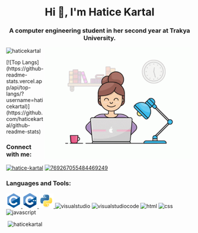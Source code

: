 

<!--
**haticekartal/haticekartal** is a ✨ _special_ ✨ repository because its `README.md` (this file) appears on your GitHub profile.

Here are some ideas to get you started:

- 🔭 I’m currently working on ...
- 🌱 I’m currently learning **Python,Java,C,C++**
- 👯 I’m looking to collaborate on ...
- 🤔 I’m looking for help with ...
- 💬 Ask me about ...
- 📫 How to reach me: ...
- 😄 Pronouns: ...
- ⚡ Fun fact: ...
--><h1 align="center">Hi 👋, I'm Hatice Kartal</h1>
<h3 align="center">A computer engineering student in her second year at Trakya University.</h3>

<img align="right" alt="Coding" width="400" src="https://raw.githubusercontent.com/haticekartal/haticekartal/main/assets/images/programming.gif">

<p align="left"> <img src="https://komarev.com/ghpvc/?username=haticekartal&label=Profile%20views&color=0e75b6&style=flat" alt="haticekartal" /> </p>
[![Top Langs](https://github-readme-stats.vercel.app/api/top-langs/?username=haticekartal)](https://github.com/haticekartal/github-readme-stats)
<h3 align="left">Connect with me:</h3>
<p align="left">
<a href="https://linkedin.com/in/hatice-kartal" target="blank"><img align="center" src="https://raw.githubusercontent.com/rahuldkjain/github-profile-readme-generator/master/src/images/icons/Social/linked-in-alt.svg" alt="hatice-kartal" height="30" width="40" /></a>
<a href="https://discord.gg/769267055484469249" target="blank"><img align="center" src="https://raw.githubusercontent.com/rahuldkjain/github-profile-readme-generator/master/src/images/icons/Social/discord.svg" alt="769267055484469249" height="30" width="40" /></a>
</p>
<h3 align="left">Languages and Tools:</h3>
<p align="left"> <a href="https://www.cprogramming.com/" target="_blank" rel="noreferrer"> <img src="https://raw.githubusercontent.com/devicons/devicon/master/icons/c/c-original.svg" alt="c" width="40" height="40"/> </a> <a href="https://www.w3schools.com/cpp/" target="_blank" rel="noreferrer"> <img src="https://raw.githubusercontent.com/devicons/devicon/master/icons/cplusplus/cplusplus-original.svg" alt="cplusplus" width="40" height="40"/> </a> <a href="https://www.python.org" target="_blank" rel="noreferrer"> <img src="https://raw.githubusercontent.com/devicons/devicon/master/icons/python/python-original.svg" alt="python" width="40" height="40"/> </a>  <img src="https://upload.wikimedia.org/wikipedia/commons/thumb/5/59/Visual_Studio_Icon_2019.svg/768px-Visual_Studio_Icon_2019.svg.png" alt="visualstudio" height='40'> 

 <img src="https://upload.wikimedia.org/wikipedia/commons/thumb/9/9a/Visual_Studio_Code_1.35_icon.svg/2048px-Visual_Studio_Code_1.35_icon.svg.png" alt="visualstudiocode" height='40'>
  <img src="https://cdn.pixabay.com/photo/2017/08/05/11/16/logo-2582748_1280.png" alt="html" height='40'> <img src="https://cdn-icons-png.flaticon.com/512/919/919826.png" alt="css" height='40'>
  <img src="https://encrypted-tbn0.gstatic.com/images?q=tbn:ANd9GcQZaezTJIlS9a75xgLwsRtjFkMMA03Omsmbaw&usqp=CAU" alt="javascript" height='40'>
 
</p>


<p>&nbsp;<img align="center" src="https://github-readme-stats.vercel.app/api?username=haticekartal&show_icons=true&locale=en" alt="haticekartal" /></p>

